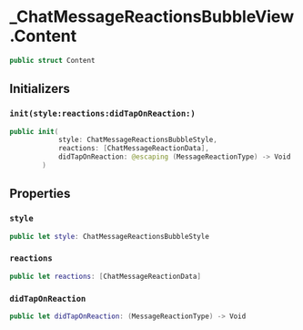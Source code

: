 # \_ChatMessageReactionsBubbleView.Content

``` swift
public struct Content 
```

## Initializers

### `init(style:reactions:didTapOnReaction:)`

``` swift
public init(
            style: ChatMessageReactionsBubbleStyle,
            reactions: [ChatMessageReactionData],
            didTapOnReaction: @escaping (MessageReactionType) -> Void
        ) 
```

## Properties

### `style`

``` swift
public let style: ChatMessageReactionsBubbleStyle
```

### `reactions`

``` swift
public let reactions: [ChatMessageReactionData]
```

### `didTapOnReaction`

``` swift
public let didTapOnReaction: (MessageReactionType) -> Void
```
